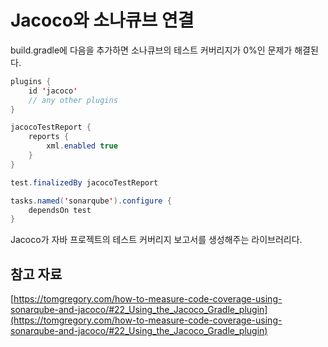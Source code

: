 # Jacoco와 소나큐브 연결

build.gradle에 다음을 추가하면 소나큐브의 테스트 커버리지가 0%인 문제가 해결된다.

```java
plugins {
    id 'jacoco'
    // any other plugins
}

jacocoTestReport {
    reports {
        xml.enabled true
    }
}

test.finalizedBy jacocoTestReport

tasks.named('sonarqube').configure {
    dependsOn test
}
```

Jacoco가 자바 프로젝트의 테스트 커버리지 보고서를 생성해주는 라이브러리다.

## 참고 자료

[https://tomgregory.com/how-to-measure-code-coverage-using-sonarqube-and-jacoco/#22_Using_the_Jacoco_Gradle_plugin](https://tomgregory.com/how-to-measure-code-coverage-using-sonarqube-and-jacoco/#22_Using_the_Jacoco_Gradle_plugin)